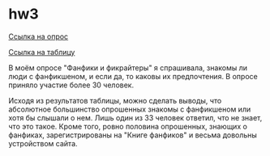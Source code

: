 # hw3
[Ссылка на опрос](https://docs.google.com/forms/d/1yzHXR90fK_Gwj8LTtm69qVkTlF0DDkQ8j_J3LNg9Mc4/edit)

[Ссылка на таблицу](https://docs.google.com/spreadsheets/d/1oQWuDbkQzaHvFA4vqAMQveq1BzfiZHBWE_6zvUdO4vw/edit#gid=262400022)

В моём опросе "Фанфики и фикрайтеры" я спрашивала, знакомы ли люди с фанфикшеном, и если да, то каковы их предпочтения. В опросе приняло участие более 30 человек.

Исходя из результатов таблицы, можно сделать выводы, что абсолютное большинство опрошенных знакомы с фанфикшеном или хотя бы слышали о нем. Лишь один из 33 человек ответил, что не знает, что это такое. Кроме того, ровно половина опрошенных, знающих о фанфиках, зарегистрированы на "Книге фанфиков" и весьма довольны устройством сайта.
